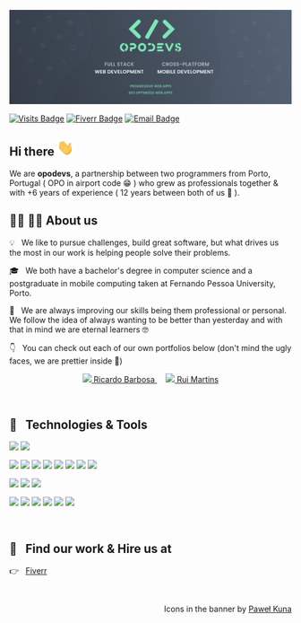 [![opodev's GitHub Banner](./Cover.png)](https://github.com/opodevs)

[![Visits Badge](https://badges.pufler.dev/visits/opodevs/opodevs)](https://github.com/opodevs)
[![Fiverr Badge](https://img.shields.io/badge/Fiverr-Hire_Us-informational?style=flat&logo=fiverr&logoColor=white&color=1CA2F1)](https://www.fiverr.com/opodevs)
[![Email Badge](https://img.shields.io/badge/Email-Contact_Us-informational?style=flat&logo=gmail&logoColor=white&color=1CA2F1)](mailto:opo.devs@gmail.com)

## Hi there <img src="https://raw.githubusercontent.com/opodevs/opodevs/main/wave.gif" width="30px">

We are **opodevs**, a partnership between two programmers from Porto, Portugal ( OPO in airport code 😁 ) who grew as professionals together & with +6 years of experience ( 12 years between both of us 💪 ).

## 👨‍💻 👨‍💻 About us

💡 &nbsp; We like to pursue challenges, build great software, but what drives us the most in our work is helping people solve their problems.

🎓 &nbsp; We both have a bachelor's degree in computer science and a postgraduate in mobile computing taken at Fernando Pessoa University, Porto.

🌱 &nbsp; We are always improving our skills being them professional or personal. We follow the idea of always wanting to be better than yesterday and with that in mind we are eternal learners 🤓

👇 &nbsp; You can check out each of our own portfolios below (don't mind the ugly faces, we are prettier inside 🥺)

<p align="center">
<a href="https://github.com/RicardoPBarbosa">
  <img src="https://avatars.githubusercontent.com/u/20243398?s=460&u=e369f27f3e5c1cb47a95ebc85005251a82a1f5f3&v=4" width="200px">
    Ricardo Barbosa
</a>
&nbsp;&nbsp;&nbsp;
<a href="https://github.com/ruimartins21">
  <img src="https://avatars.githubusercontent.com/u/10747165?s=460&u=36fa81c6f92588daaa0c53e409228518c972ccbf&v=4" width="200px">
    Rui Martins
</a>
</p>

<br>

## 🔧 &nbsp; Technologies & Tools

![](https://img.shields.io/badge/OS-Mac_OS-informational?style=flat&logo=apple&logoColor=white&color=4F5C6D)
![](https://img.shields.io/badge/Editor-Visual_Studio_Code-informational?style=flat&logo=visual-studio-code&logoColor=white&color=4F5C6D)

![](https://img.shields.io/badge/Code-Javascript-informational?style=flat&logo=javascript&logoColor=white&color=4F5C6D)
![](https://img.shields.io/badge/Code-Typescript-informational?style=flat&logo=typescript&logoColor=white&color=4F5C6D)
![](https://img.shields.io/badge/Code-React-informational?style=flat&logo=react&logoColor=white&color=4F5C6D)
![](https://img.shields.io/badge/Code-Next.js-informational?style=flat&logo=next.js&logoColor=white&color=4F5C6D)
![](https://img.shields.io/badge/Code-React_Native-informational?style=flat&logo=react&logoColor=white&color=4F5C6D)
![](https://img.shields.io/badge/Code-Angular-informational?style=flat&logo=angular&logoColor=white&color=4F5C6D)
![](https://img.shields.io/badge/Code-Laravel-informational?style=flat&logo=laravel&logoColor=white&color=4F5C6D)
![](https://img.shields.io/badge/Code-Node.js-informational?style=flat&logo=node.js&logoColor=white&color=4F5C6D)

![](https://img.shields.io/badge/Style-CSS-informational?style=flat&logo=css3&logoColor=white&color=4F5C6D)
![](https://img.shields.io/badge/Style-SASS-informational?style=flat&logo=sass&logoColor=white&color=4F5C6D)
![](https://img.shields.io/badge/Style-Styled_Components-informational?style=flat&logo=styled-components&logoColor=white&color=4F5C6D)

![](https://img.shields.io/badge/Tools-Mongo_DB-informational?style=flat&logo=mongodb&logoColor=white&color=4F5C6D)
![](https://img.shields.io/badge/Tools-PostgreSQL-informational?style=flat&logo=postgresql&logoColor=white&color=4F5C6D)
![](https://img.shields.io/badge/Tools-MySQL-informational?style=flat&logo=mysql&logoColor=white&color=4F5C6D)
![](https://img.shields.io/badge/Tools-Docker-informational?style=flat&logo=docker&logoColor=white&color=4F5C6D)
![](https://img.shields.io/badge/Tools-SEO_Optimization-informational?style=flat&color=4F5C6D)
![](https://img.shields.io/badge/Tools-Progressive_Web_Apps-informational?style=flat&color=4F5C6D)

<br>

## 💼 &nbsp; Find our work & Hire us at

<p align="left">
  👉 &nbsp; 
  <a href="https://www.fiverr.com/opodevs" target="_blank">
    Fiverr
  </a>
</p>

<br>

<p align='right'>
  Icons in the banner by <a href="https://twitter.com/codecalm">Paweł Kuna</a>
</p>
